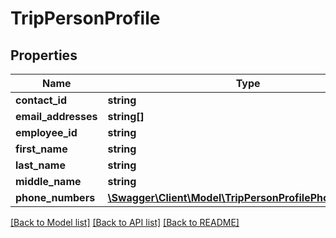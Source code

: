# TripPersonProfile

## Properties
Name | Type | Description | Notes
------------ | ------------- | ------------- | -------------
**contact_id** | **string** |  | [optional] 
**email_addresses** | **string[]** |  | [optional] 
**employee_id** | **string** |  | [optional] 
**first_name** | **string** |  | [optional] 
**last_name** | **string** |  | [optional] 
**middle_name** | **string** |  | [optional] 
**phone_numbers** | [**\Swagger\Client\Model\TripPersonProfilePhoneNumber[]**](TripPersonProfilePhoneNumber.md) |  | [optional] 

[[Back to Model list]](../README.md#documentation-for-models) [[Back to API list]](../README.md#documentation-for-api-endpoints) [[Back to README]](../README.md)


